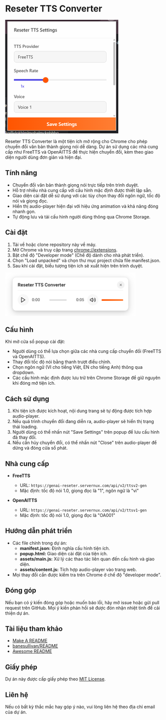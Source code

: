 # Reseter TTS Converter

![Demo 1](./demo/1.png)

Reseter TTS Converter là một tiện ích mở rộng cho Chrome cho phép chuyển đổi văn bản thành giọng nói dễ dàng. Dự án sử dụng các nhà cung cấp như FreeTTS và OpenAITTS để thực hiện chuyển đổi, kèm theo giao diện người dùng đơn giản và hiện đại.

## Tính năng

- Chuyển đổi văn bản thành giọng nói trực tiếp trên trình duyệt.
- Hỗ trợ nhiều nhà cung cấp với cấu hình mặc định được thiết lập sẵn.
- Giao diện cài đặt dễ sử dụng với các tùy chọn thay đổi ngôn ngữ, tốc độ nói và giọng đọc.
- Hiển thị audio-player hiện đại với hiệu ứng animation và khả năng đóng nhanh gọn.
- Tự động lưu và tải cấu hình người dùng thông qua Chrome Storage.

## Cài đặt

1. Tải về hoặc clone repository này về máy.
2. Mở Chrome và truy cập trang [chrome://extensions](chrome://extensions).
3. Bật chế độ "Developer mode" (Chế độ dành cho nhà phát triển).
4. Chọn "Load unpacked" và chọn thư mục project chứa file manifest.json.
5. Sau khi cài đặt, biểu tượng tiện ích sẽ xuất hiện trên trình duyệt.

![Demo 2](./demo/2.png)

## Cấu hình

Khi mở cửa sổ popup cài đặt:
- Người dùng có thể lựa chọn giữa các nhà cung cấp chuyển đổi (FreeTTS và OpenAITTS).
- Thay đổi tốc độ nói bằng thanh trượt điều chỉnh.
- Chọn ngôn ngữ (VI cho tiếng Việt, EN cho tiếng Anh) thông qua dropdown.
- Các cấu hình mặc định được lưu trữ trên Chrome Storage để giữ nguyên khi đóng mở tiện ích.

## Cách sử dụng

1. Khi tiện ích được kích hoạt, nội dung trang sẽ tự động được tích hợp audio-player.  
2. Nếu quá trình chuyển đổi đang diễn ra, audio-player sẽ hiển thị trạng thái loading.
3. Người dùng có thể nhấn nút "Save Settings" trên popup để lưu cấu hình đã thay đổi.
4. Nếu cần hủy chuyển đổi, có thể nhấn nút "Close" trên audio-player để dừng và đóng cửa sổ phát.

## Nhà cung cấp

- **FreeTTS**  
  - URL: `https://genai-reseter.servernux.com/api/v2/ttsv2-gen`  
  - Mặc định: tốc độ nói 1.0, giọng đọc là "1", ngôn ngữ là "vi"

- **OpenAITTS**  
  - URL: `https://genai-reseter.servernux.com/api/v2/ttsv1-gen`  
  - Mặc định: tốc độ nói 1.0, giọng đọc là "OA001"

## Hướng dẫn phát triển

- Các file chính trong dự án:
  - **manifest.json:** Định nghĩa cấu hình tiện ích.
  - **popup.html:** Giao diện cài đặt của tiện ích.
  - **assets/main.js:** Xử lý các thao tác liên quan đến cấu hình và giao diện.
  - **assets/content.js:** Tích hợp audio-player vào trang web.
- Mọi thay đổi cần được kiểm tra trên Chrome ở chế độ "developer mode".

## Đóng góp

Nếu bạn có ý kiến đóng góp hoặc muốn báo lỗi, hãy mở issue hoặc gửi pull request trên GitHub. Mọi ý kiến phản hồi sẽ được đón nhận nhiệt tình để cải thiện dự án.

## Tài liệu tham khảo

- [Make A README](https://www.makeareadme.com/)
- [banesullivan/README](https://github.com/banesullivan/README)
- [Awesome README](https://github.com/pottekkat/awesome-readme)

## Giấy phép

Dự án này được cấp giấy phép theo [MIT License](https://opensource.org/licenses/MIT).

## Liên hệ

Nếu có bất kỳ thắc mắc hay góp ý nào, vui lòng liên hệ theo địa chỉ email của dự án.
